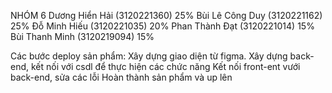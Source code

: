 NHÓM 6
Dương Hiển Hải (3120221360) 25%
Bùi Lê Công Duy (3120221162) 25%
Đỗ Minh Hiếu (3120221035) 20%
Phan Thành Đạt (3120221014) 15%
Bùi Thanh Minh (3120219094) 15%

Các bước deploy sản phẩm:
Xây dựng giao diện từ figma.
Xây dựng back-end, kết nối với csdl để thực hiện các chức năng
Kết nối front-ent vưới back-end, sửa các lỗi
Hoàn thành sản phẩm và up lên  

